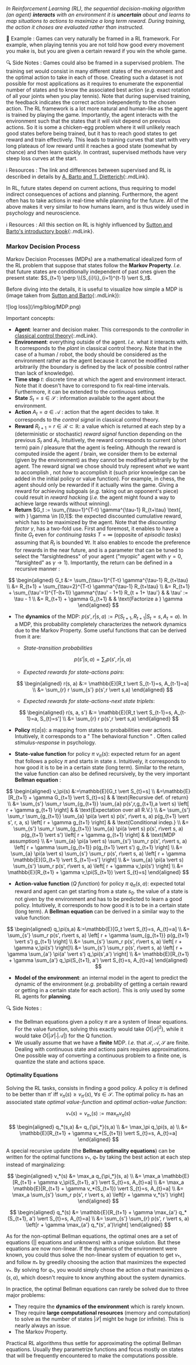 *In Reinforcement Learning (RL), the sequential decision-making algorithm (an agent) **interacts** with an environment it is **uncertain** about and learns to map situations to actions to maximize a long term reward. During training, the action it choses are evaluated rather than instructed.*

:school_satchel: <span class='example'> Example </span> : Games can very naturally be framed in a RL framework. For example, when playing tennis you are not told how good every movement you make is, but you are given a certain reward if you win the whole game.  

:mag: <span class='note'> Side Notes </span> : Games could also be framed in a supervised problem. The training set would consist in many different states of the environment and the optimal action to take in each of those. Creating such a dataset is not possible for most applications as it requires to enumerate the exponential number of states and to know the associated best action (*e.g.* exact rotation of all your joints when you play tennis). Note that during supervised training, the feedback indicates the correct action independently to the chosen action. The RL framework is a lot more natural and human-like as the agent is trained by playing the game. Importantly, the agent interacts with the environment such that the states that it will visit depend on previous actions. So it is some a chicken-egg problem where it will unlikely reach good states before being trained, but it has to reach good states to get reward and train effectively. This leads to training curves that start with very long plateaus of low reward until it reaches a good state (somewhat by chance) and then learn quickly. In contrast, supervised methods have very steep loss curves at the start.

:information_source: <span class='resources'> Resources </span> : The link and differences between supervised and RL is described in details by [A. Barto and T. Dietterich](http://www-anw.cs.umass.edu/pubs/2004/barto_d_04.pdf){:.mdLink}. 

In RL, future states depend on current actions, thus requiring to model indirect consequences of actions and planning. Furthermore, the agent often has to take actions in real-time while planning for the future.  All of the above makes it very similar to how humans learn, and is thus widely used in psychology and neuroscience. 

:information_source: <span class='resources'> Resources </span>  : All this section on RL is highly influenced by [Sutton and Barto's introductory book](http://incompleteideas.net/book/the-book-2nd.html){:.mdLink}.


### Markov Decision Process

Markov Decision Processes (MDPs) are a mathematical idealized form of the RL problem that suppose that states follow the **Markov Property**. *I.e.* that future states are conditionally independent of past ones given the present state: $S_{t+1} \perp \\{S_{i}\\}_{i=1}^{t-1} \vert S_t$.

Before diving into the details, it is useful to visualize how simple a MDP is (image taken from [Sutton and Barto](http://incompleteideas.net/book/the-book-2nd.html){:.mdLink}):

<div class="mediumWrap" markdown="1">
![log loss](/img/blog/MDP.png)
</div>

Important concepts:

* **Agent**: learner and decision maker. This corresponds to the *controller* in [classical control theory](https://en.wikipedia.org/wiki/Classical_control_theory){:.mdLink}.
* **Environment**: everything outside of the agent. *I.e.* what it interacts with. It corresponds to the *plant* in classical control theory. Note that in the case of a human / robot, the body should be considered as the environment rather as the agent because it cannot be modified arbitrarily (the boundary is defined by the lack of possible control rather than lack of knowledge).
* **Time step** *t*: discrete time at which the agent and environment interact. Note that it doesn't have to correspond to fix real-time intervals. Furthermore, it can be extended to the continuous setting.
* **State** $S_t = s \in \mathcal{S}$ : information available to the agent about the environment.
* **Action** $A_t=a \in \mathcal{A}$ : action that the agent decides to take. It corresponds to the *control signal* in classical control theory.
* **Reward** $R_{t+1} = r \in \mathcal{R} \subset \mathbb{R}$: a value which is returned at each step by a (deterministic or stochastic) *reward signal* function depending on the previous $S_t$ and $A_t$. Intuitively, <span class='intuitionText'> the reward corresponds to current (short term) pain / pleasure that the agent is feeling</span>. Although the reward is computed inside the agent / brain, we consider them to be external (given by the environment) as they cannot be modified arbitrarily by the agent. <span class='noteText'> The reward signal we chose should truly represent *what* we want to accomplish </span>, not *how* to accomplish it (such prior knowledge can be added in the initial policy or value function). <span class='exampleText'> For example, in chess, the agent should only be rewarded if it actually wins the game. Giving a reward for achieving subgoals (*e.g.* taking out an opponent's piece) could result in *reward hacking* (*i.e.* the agent might found a way to achieve large rewards without winning)</span>.
* **Return** $G_t := \sum_{\tau=1}^{T-t} \gamma^{\tau-1} R_{t+\tau} \text{, with } \gamma \in [0,1[$: the expected discounted cumulative reward, which has to be maximized by the agent. Note that the *discounting factor* $\gamma$, has a two-fold use. First and foremost, it enables to have a finite $G_t$ even for *continuing tasks* $T=\infty$ (opposite of *episodic tasks*) assuming that $R_t$ is bounded $\forall t$. It also enables to encode the preference for rewards in the near future, and is a parameter that can be tuned to select the "farsightedness" of your agent ("myopic" agent with $\gamma=0$, "farsighted" as $\gamma \to 1$). <span class='noteText'> Importantly, the return can be defined in a recursive manner </span> : 

$$
\begin{aligned}
G_t &:= \sum_{\tau=1}^{T-t} \gamma^{\tau-1} R_{t+\tau} \\
&= R_{t+1} + \sum_{\tau=2}^{T-t} \gamma^{\tau-1} R_{t+\tau} \\
&= R_{t+1} + \sum_{\tau'=1}^{T-(t+1)} \gamma^{\tau' - 1+1} R_{t + 1+ \tau'} & & \tau' := \tau - 1 \\
&= R_{t+1} + \gamma G_{t+1} & & \text{Factorize a } \gamma
\end{aligned}
$$ 

* The **dynamics** of the MDP: $p(s', r\vert s, a) := P(S_{t+1}, R_{t+1} \vert S_t=s, A_t=a)$. In a MDP, this probability completely characterizes the network dynamics due to the Markov Property. Some useful functions that can be derived from it are:
    - *State-transition probabilities*
    
    $$p(s' \vert s, a) = \sum_{r} p(s',r \vert s,a)$$

    - *Expected rewards for state-actions pairs*:

    $$
    \begin{aligned}
    r(s, a) &:= \mathbb{E}[R_t \vert S_{t-1}=s, A_{t-1}=a] \\
    &= \sum_{r} r \sum_{s'} p(s',r \vert s,a)
    \end{aligned}
    $$ 

    - *Expected rewards for state-actions-next state triplets*: 

    $$
    \begin{aligned}
    r(s, a, s') &:= \mathbb{E}[R_t \vert S_{t-1}=s, A_{t-1}=a, S_{t}=s'] \\
    &= \sum_{r} r   p(s',r \vert s,a)
    \end{aligned}
    $$ 

* **Policy** $\pi(a\vert s)$: a mapping from states to probabilities over actions. Intuitively, it corresponds to a "<span class='intuitionText'> The behavioral function </span>" . Often called *stimulus-response* in psychology.
* **State-value function** for policy $\pi$ $v_\pi(s)$: expected return for an agent that follows a policy $\pi$ and starts in state $s$.   Intuitively, it corresponds <span class='intuitionText'> to how good it is to be in a certain state (long term)</span>. Similar to the return, the value function can also be defined recursively, by the very important **Bellman equation** : 

$$
\begin{aligned}
v_\pi(s) &:=\mathbb{E}[G_t \vert S_{t}=s]  \\
&=\mathbb{E}[R_{t+1} + \gamma G_{t+1} \vert S_{t}=s] & & \text{Recursive def. of return} \\
&= \sum_{s'} \sum_r \sum_{g_{t+1}} \sum_{a} p(s',r,g_{t+1},a \vert s) \left[ r + \gamma g_{t+1} \right] & & \text{Expectation over all R.V.} \\
&= \sum_{s'} \sum_r \sum_{g_{t+1}} \sum_{a} \pi(a \vert s) p(s', r\vert s, a) p(g_{t+1} \vert s', r, a, s) \left[ r + \gamma g_{t+1} \right] & & \text{Conditional indep.} \\
&= \sum_{s'} \sum_r \sum_{g_{t+1}} \sum_{a} \pi(a \vert s) p(s', r\vert s, a) p(g_{t+1} \vert s') \left[ r + \gamma g_{t+1} \right] & & \text{MDP assumption} \\
&= \sum_{a} \pi(a \vert s) \sum_{s'} \sum_r p(s', r\vert s, a) \left[ r  + \gamma  \sum_{g_{t+1}}   p(g_{t+1} \vert s')   g_{t+1} \right] \\
&= \sum_{a} \pi(a \vert s) \sum_{s'} \sum_r p(s', r\vert s, a) \left[ r  + \gamma  \mathbb{E}[G_{t+1} \vert S_{t+1}=s'] \right] \\
&= \sum_{a} \pi(a \vert s) \sum_{s'} \sum_r p(s', r\vert s, a) \left[ r  + \gamma  v_\pi(s') \right] \\
&= \mathbb{E}[R_{t+1} + \gamma  v_\pi(S_{t+1}) \vert S_{t}=s]  
\end{aligned}
$$ 

* **Action-value function** (*Q function*) for policy $\pi$ $q_\pi(s,a)$: expected total reward and agent can get starting from a state $s_0$. the value of a state is not given by the environment and has to be predicted to learn a good policy. Intuitively, it corresponds <span class='intuitionText'> to how good it is to be in a certain state (long term)</span>. A **Bellman equation** can be derived in a similar way to the value function:

$$
\begin{aligned}
q_\pi(s,a) &:=\mathbb{E}[G_t \vert S_{t}=s, A_{t}=a]  \\
&= \sum_{s'} \sum_r p(s', r\vert s, a) \left[ r  + \gamma  \sum_{g_{t+1}}   p(g_{t+1} \vert s')   g_{t+1} \right] \\
&=  \sum_{s'} \sum_r p(s', r\vert s, a) \left[ r  + \gamma  v_\pi(s') \right]\\
&=  \sum_{s'} \sum_r p(s', r\vert s, a) \left[ r  + \gamma  \sum_{a'} \pi(a' \vert s') q_\pi(s',a') \right] \\
&= \mathbb{E}[R_{t+1} + \gamma \sum_{a'} q_\pi(S_{t+1}, a') \vert S_{t}=s, A_{t}=a]  
\end{aligned}
$$ 


* **Model of the environment**: an internal model in the agent to predict the dynamic of the environment (*e.g.* probability of getting a certain reward or getting in a certain state for each action). This is only used by some RL agents for **planning**.


:mag: <span class='note'> Side Notes </span> : 
* the Bellman equations given a policy $\pi$ are a system of linear equations. For the value function, solving this exactly would take $O(\vert \mathcal{S} \vert ^2)$, while it would take $O(\vert \mathcal{S} \vert \cdot \vert \mathcal{A} \vert)$ for the Q function.
* We usually assume that we have a **finite** MDP. *I.e.* that $\mathcal{R},\mathcal{A},\mathcal{S}$ are finite. Dealing with continuous state and actions pairs requires approximations. One possible way of converting a continuous problem to a finite one, is quantize the state and actions space.

#### Optimality Equations

Solving the RL tasks, consists in finding a good policy. A policy $\pi$ is defined to be better than $\pi'$ iff $v_\pi(s) \geq v_{\pi'}(s), \ \forall s \in \mathcal{S}$. The optimal policy $\pi_*$ has an associated state *optimal value-function* and *optimal action-value function*:

$$v_*(s)=v_{\pi_*}(s):= \max_\pi v_\pi(s)$$

$$
\begin{aligned}
q_*(s,a) &= q_{\pi_*}(s,a) \\
&= \max_\pi q_\pi(s, a) \\
&= \mathbb{E}[R_{t+1} + \gamma v_*(S_{t+1}) \vert S_{t}=s, A_{t}=a] 
\end{aligned}
$$ 

A special recursive update (the **Bellman optimality equations**) can be written for the optimal functions $v_*$, $q_*$ by taking the best action at each step instead of marginalizing:

$$
\begin{aligned}
v_*(s) &= \max_a q_{\pi_*}(s, a) \\
&= \max_a \mathbb{E}[R_{t+1} + \gamma v_\pi(S_{t+1}, a') \vert S_{t}=s, A_{t}=a] \\
&= \max_a \mathbb{E}[R_{t+1} + \gamma v_*(S_{t+1}) \vert S_{t}=s, A_{t}=a] \\
&= \max_a \sum_{s'} \sum_r p(s', r \vert s, a) \left[r + \gamma v_*(s') \right]
\end{aligned}
$$

$$
\begin{aligned}
q_*(s) &= \mathbb{E}[R_{t+1} + \gamma \max_{a'} q_*(S_{t+1}, a') \vert S_{t}=s, A_{t}=a]  \\
&= \sum_{s'} \sum_{r} p(s', r \vert s, a) \left[r + \gamma \max_{a'} q_*(s', a')\right]  
\end{aligned}
$$

As for the non-optimal Bellman equations, the optimal ones are a set of equations ($\vert \mathcal \vert$ equations and unknowns) with a unique solution. But these equations are now non-linear. If the dynamics of the environment were known, you could thus solve the non-linear system of equation to get $v_*$, and follow $\pi_*$ by greedily choosing the action that maximizes the expected $v_*$. By solving for $q_*$, you would simply chose the action $a$ that maximizes $q_*(s,a)$, which doesn't require to know anything about the system dynamics.

In practice, the optimal Bellman equations can rarely be solved due to three major problems:

* They require the **dynamics of the environment** which is rarely known.
* They require **large computational resources** (memory and computation) to solve as the number of states $\vert \mathcal{S} \vert$ might be huge (or infinite). This is nearly always an issue.
* The Markov Property.

Practical RL algorithms thus settle for approximating the optimal Bellman equations. Usually they parametrize functions and focus mostly on states that will be frequently encountered to make the computations possible.

